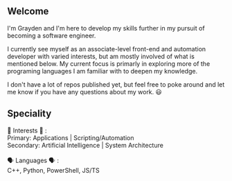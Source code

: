 ## Welcome
I'm Grayden and I'm here to develop my skills further in my pursuit of becoming a software engineer. 

I currently see myself as an associate-level front-end and automation developer with varied interests, but am mostly involved of what is mentioned below.
My current focus is primarly in exploring more of the programing languages I am familiar with to deepen my knowledge. 

I don't have a lot of repos published yet, but feel free to poke around and let me know if you have any questions about my work. 😃

## Speciality
🧠 Interests 🧠 :  <br>
Primary: Applications | Scripting/Automation <br>
Secondary: Artificial Intelligence | System Architecture
<br>
<br>
🗣️ Languages 🗣️ : <br>
C++, Python, PowerShell, JS/TS <br>

